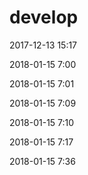 # develop
2017-12-13 15:17

2018-01-15 7:00

2018-01-15 7:01

2018-01-15 7:09

2018-01-15 7:10

2018-01-15 7:17

2018-01-15 7:36
